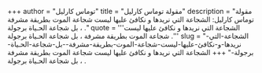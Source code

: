+++
author = "توماس كارليل"
title = "مقولة توماس كارليل"
description = "مقولة توماس كارليل: الشجاعة التي نريدها و نكافئ عليها ليست شجاعة الموت بطريقة مشرفة ، بل شجاعة الحـياة برجولة ."
quote = '''الشجاعة التي نريدها و نكافئ عليها ليست شجاعة الموت بطريقة مشرفة ، بل شجاعة الحـياة برجولة .''' 
slug = "الشجاعة-التي-نريدها-و-نكافئ-عليها-ليست-شجاعة-الموت-بطريقة-مشرفة--بل-شجاعة-الحـياة-برجولة-"
+++
الشجاعة التي نريدها و نكافئ عليها ليست شجاعة الموت بطريقة مشرفة ، بل شجاعة الحـياة برجولة .
